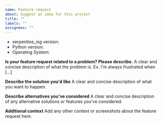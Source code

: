 ```yaml
---
name: Feature request
about: Suggest an idea for this project
title: ""
labels: ""
assignees: ""
---
```


-   serpentine_isg version:
-   Python version:
-   Operating System:

**Is your feature request related to a problem? Please describe.**
A clear and concise description of what the problem is. Ex. I'm always frustrated when [...]

**Describe the solution you'd like**
A clear and concise description of what you want to happen.

**Describe alternatives you've considered**
A clear and concise description of any alternative solutions or features you've considered.

**Additional context**
Add any other context or screenshots about the feature request here.
